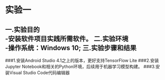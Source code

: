 # 实验一
一.实验目的<br>
-安装软件项目实践所需软件。
二.实验环境<br>
-操作系统：Windows 10;
三.实验步骤和结果<br>
-
###1.安装Android Studio 4.1之上的版本，更好支持TensorFlow Lite
###2.安装Jupyter Notebook和相关的Python环境，后续用于机器学习模型构建。
###3.安装Visual Studio Code代码编辑器
